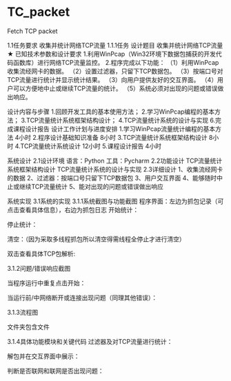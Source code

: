 # TC_packet
  Fetch TCP packet

1.1任务要求
收集并统计网络TCP流量
1.1.1任务
设计题目	收集并统计网络TCP流量 ★
已知技术参数和设计要求	1.利用WinPcap（Win32环境下数据包捕获的开发代码函数库）进行网络TCP流量监控。
2.程序完成以下功能：
  （1）利用WinPcap收集流经网卡的数据。
  （2）设置过滤器，只留下TCP数据包。
  （3）按端口号对TCP流量进行统计并显示统计结果。
  （3）向用户提供友好的交互界面。
  （4）用户可以方便地中止或继续TCP流量的统计。
  （5）系统必须对出现的问题或错误做出响应。

设计内容与步骤	1.回顾开发工具的基本使用方法；
2.学习WinPcap编程的基本方法；
3.TCP流量统计系统框架结构设计；
4.TCP流量统计系统的设计与实现
6.完成课程设计报告
设计工作计划与进度安排	1.学习WinPcap流量统计编程的基本方法                      4小时
2.程序设计基础知识准备                                     8小时
3.TCP流量统计系统框架结构设计                             8小时
4.TCP流量统计系统设计                                    12小时 
5.课程设计报告                                             4小时



系统设计
2.1设计环境
语言：Python
工具：Pycharm
2.2功能设计
TCP流量统计系统框架结构设计
TCP流量统计系统的设计与实现
2.3详细设计
1、收集流经网卡的数据
2、过滤器：按端口号只留下TCP数据包
3、用户交互界面
4、能够随时中止或继续TCP流量统计
5、能对出现的问题或错误做出响应






系统实现
3.1系统的实现
3.1.1系统截图与功能截图
程序界面：左边为抓包记录（可点击查看具体信息），右边为抓包日志
开始统计：


停止统计：

清空：（因为采取多线程抓包所以清空得需线程全停止才进行清空）


双击查看具体TCP包解析:

3.1.2问题/错误响应截图





当程序运行中重复点击开始：

当运行前/中网络断开或连接出现问题（同理其他错误）：



3.1.3流程图


文件夹包含文件

3.1.4具体功能模块和关键代码
过滤器及对TCP流量进行统计：

解包并在交互界面中展示：

判断是否联网和联网是否出现问题：
